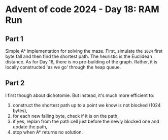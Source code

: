 # Advent of code 2024 - Day 18: RAM Run

## Part 1

Simple A* implementation for solving the maze.
First, simulate the `1024` first byte fall and then find the shortest path. The heuristic is the Euclidean distance.
As for Day 16, there is no pre-building of the graph. Rather, it is locally constructed 'as we go' through the heap queue.

## Part 2

I first though about dichotomie.
But instead, it's much more efficient to:
1. construct the shortest path up to a point we know is not blocked (1024 bytes),
1. for each new falling byte, check if it is on the path,
1. if yes, replan from the path cell just before the newly blocked one and update the path,
1. stop when A* returns no solution.
